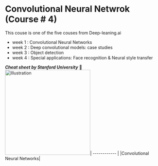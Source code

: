 # Convolutional Neural Netwrok (Course # 4)
This couse is one of the five couses from Deep-leaning.ai
- week 1 : Convolutional Neural Networks
- week 2 : Deep convolutional models: case studies
- week 3 : Object detection
- week 4 : Special applications: Face recognition & Neural style transfer

***Cheat sheet by Stanford University*** :evergreen_tree:
<a href="https://github.com/afshinea/stanford-cs-230-deep-learning/blob/master/en/cheatsheet-convolutional-neural-networks.pdf"><img src="https://stanford.edu/~shervine/teaching/cs-230/illustrations/cover/en-001.png?" alt="Illustration" width="280px"/></a>| 
------------ | 
|Convolutional Neural Networks|
